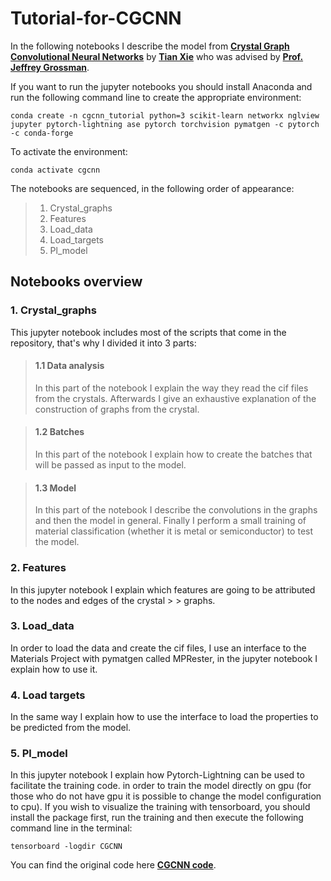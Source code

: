 # Tutorial-for-CGCNN
In the following notebooks I describe the model from 
__[Crystal Graph Convolutional Neural Networks](https://arxiv.org/abs/1710.10324)__ 
by __[Tian Xie](https://github.com/txie-93)__ who was advised by __[ Prof. Jeffrey Grossman](https://dmse.mit.edu/people/jeffrey-c-grossman)__.


If you want to run the jupyter notebooks you should install Anaconda and run the following command line to create the appropriate environment:

```conda create -n cgcnn_tutorial python=3 scikit-learn networkx nglview jupyter pytorch-lightning ase pytorch torchvision pymatgen -c pytorch -c conda-forge```

To activate the environment:

```conda activate cgcnn```

The notebooks are sequenced, in the following order of appearance:
> 1. Crystal_graphs
> 2. Features
> 3. Load_data
> 4. Load_targets
> 5. Pl_model

## Notebooks overview

### 1. Crystal_graphs
This jupyter notebook includes most of the scripts that come in the repository, that's why I divided it into 3 parts:

> #### 1.1 Data analysis
> In this part of the notebook I explain the way they read the cif files from the crystals.
> Afterwards I give an exhaustive explanation of the construction of graphs from the crystal.

> #### 1.2 Batches
> In this part of the notebook I explain how to create the batches that 
> will be passed as input to the model.

> #### 1.3 Model
> In this part of the notebook I describe the convolutions in the graphs and then the model in general.
> Finally I perform a small training of material classification (whether it is metal or semiconductor) to test the model.


### 2. Features
In this jupyter notebook I explain which features are going to be attributed to the nodes and edges of the crystal > > graphs.

### 3. Load_data
In order to load the data and create the cif files, I use an interface to the Materials
Project with pymatgen called MPRester, in the jupyter notebook I explain how to use it.

### 4. Load targets
In the same way I explain how to use the interface to load the properties to be predicted from the model.

### 5. Pl_model
In this jupyter notebook I explain how Pytorch-Lightning can be used to facilitate the training code.
in order to train the model directly on gpu (for those who do not have gpu it is possible to change the model configuration to cpu). If you wish to visualize
the training with tensorboard, you should install the package first, run the training and then execute the following command line in the terminal:

```tensorboard -logdir CGCNN```

You can find the original code here __[CGCNN code](https://github.com/txie-93/cgcnn)__.
